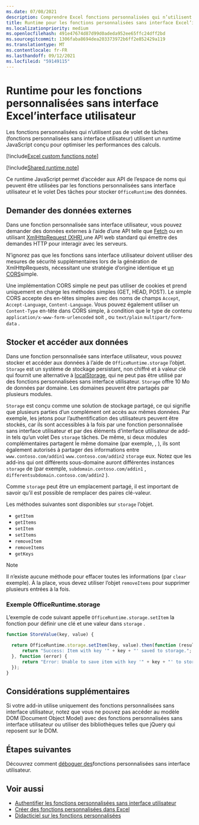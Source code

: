 ```yaml
---
ms.date: 07/08/2021
description: Comprendre Excel fonctions personnalisées qui n’utilisent pas de volet de tâches et leur runtime JavaScript spécifique.
title: Runtime pour les fonctions personnalisées sans interface Excel’interface utilisateur
ms.localizationpriority: medium
ms.openlocfilehash: 491e47674d87d99d0adeda952ee65ffc24dff2bd
ms.sourcegitcommit: 1306faba8694dea203373972b6ff2e852429a119
ms.translationtype: MT
ms.contentlocale: fr-FR
ms.lasthandoff: 09/12/2021
ms.locfileid: "59149115"
---
```

# <a name="runtime-for-ui-less-excel-custom-functions"></a>Runtime pour les fonctions personnalisées sans interface Excel’interface utilisateur

Les fonctions personnalisées qui n’utilisent pas de volet de tâches (fonctions personnalisées sans interface utilisateur) utilisent un runtime JavaScript conçu pour optimiser les performances des calculs.

[!include[Excel custom functions note](../includes/excel-custom-functions-note.md)]

[!include[Shared runtime note](../includes/shared-runtime-note.md)]

Ce runtime JavaScript permet d’accéder aux API de l’espace de noms qui peuvent être utilisées par les fonctions personnalisées sans interface utilisateur et le volet Des tâches pour stocker `OfficeRuntime` des données.

## <a name="request-external-data"></a>Demander des données externes

Dans une fonction personnalisée sans interface utilisateur, vous pouvez demander des données externes à l’aide d’une API telle que [Fetch](https://developer.mozilla.org/docs/Web/API/Fetch_API) ou en utilisant [XmlHttpRequest (XHR),](https://developer.mozilla.org/docs/Web/API/XMLHttpRequest)une API web standard qui émettre des demandes HTTP pour interagir avec les serveurs.

N’ignorez pas que les fonctions sans interface utilisateur doivent utiliser des mesures [](https://developer.mozilla.org/docs/Web/Security/Same-origin_policy) de sécurité supplémentaires lors de la génération de XmlHttpRequests, nécessitant une stratégie d’origine identique et [un CORS](https://www.w3.org/TR/cors/)simple.

Une implémentation CORS simple ne peut pas utiliser de cookies et prend uniquement en charge les méthodes simples (GET, HEAD, POST). Le simple CORS accepte des en-têtes simples avec des noms de champs `Accept`, `Accept-Language`, `Content-Language`. Vous pouvez également utiliser un `Content-Type` en-tête dans CORS simple, à condition que le type de contenu `application/x-www-form-urlencoded` soit , ou `text/plain` `multipart/form-data` .

## <a name="store-and-access-data"></a>Stocker et accéder aux données

Dans une fonction personnalisée sans interface utilisateur, vous pouvez stocker et accéder aux données à l’aide de `OfficeRuntime.storage` l’objet. `Storage` est un système de stockage persistant, non chiffré et à valeur clé qui fournit une alternative à [localStorage](https://developer.mozilla.org/docs/Web/API/Window/localStorage), qui ne peut pas être utilisé par des fonctions personnalisées sans interface utilisateur. `Storage` offre 10 Mo de données par domaine. Les domaines peuvent être partagés par plusieurs modules.

`Storage` est conçu comme une solution de stockage partagé, ce qui signifie que plusieurs parties d’un complément ont accès aux mêmes données. Par exemple, les jetons pour l’authentification des utilisateurs peuvent être stockés, car ils sont accessibles à la fois par une fonction personnalisée sans interface utilisateur et par des éléments d’interface utilisateur de add-in tels qu’un volet Des `storage` tâches. De même, si deux modules complémentaires partagent le même domaine (par exemple, , ), ils sont également autorisés à partager des informations entre `www.contoso.com/addin1` `www.contoso.com/addin2` `storage` eux. Notez que les add-ins qui ont différents sous-domaine auront différentes instances `storage` de (par exemple, `subdomain.contoso.com/addin1` , `differentsubdomain.contoso.com/addin2` ).

Comme `storage` peut être un emplacement partagé, il est important de savoir qu’il est possible de remplacer des paires clé-valeur.

Les méthodes suivantes sont disponibles sur `storage` l’objet.

- `getItem`
- `getItems`
- `setItem`
- `setItems`
- `removeItem`
- `removeItems`
- `getKeys`

> [!NOTE]
> Il n’existe aucune méthode pour effacer toutes les informations (par `clear` exemple). À la place, vous devez utiliser l’objet `removeItems` pour supprimer plusieurs entrées à la fois.

### <a name="officeruntimestorage-example"></a>Exemple OfficeRuntime.storage

L’exemple de code suivant appelle `OfficeRuntime.storage.setItem` la fonction pour définir une clé et une valeur dans `storage` .

```js
function StoreValue(key, value) {

  return OfficeRuntime.storage.setItem(key, value).then(function (result) {
      return "Success: Item with key '" + key + "' saved to storage.";
  }, function (error) {
      return "Error: Unable to save item with key '" + key + "' to storage. " + error;
  });
}
```

## <a name="additional-considerations"></a>Considérations supplémentaires

Si votre add-in utilise uniquement des fonctions personnalisées sans interface utilisateur, notez que vous ne pouvez pas accéder au modèle DOM (Document Object Model) avec des fonctions personnalisées sans interface utilisateur ou utiliser des bibliothèques telles que jQuery qui reposent sur le DOM.

## <a name="next-steps"></a>Étapes suivantes

Découvrez comment [déboguer des](custom-functions-debugging.md)fonctions personnalisées sans interface utilisateur.

## <a name="see-also"></a>Voir aussi

* [Authentifier les fonctions personnalisées sans interface utilisateur](custom-functions-authentication.md)
* [Créer des fonctions personnalisées dans Excel](custom-functions-overview.md)
* [Didacticiel sur les fonctions personnalisées](../tutorials/excel-tutorial-create-custom-functions.md)

